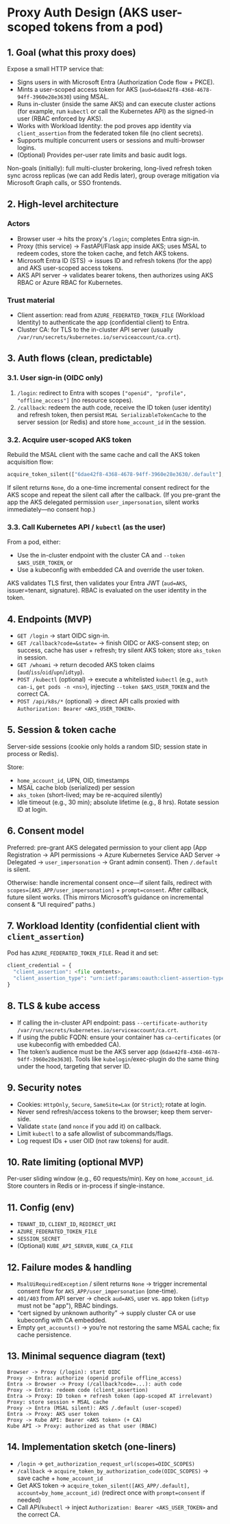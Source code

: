 # Proxy Auth Design (AKS user-scoped tokens from a pod)

## 1. Goal (what this proxy does)

Expose a small HTTP service that:

- Signs users in with Microsoft Entra (Authorization Code flow + PKCE).
- Mints a user-scoped access token for AKS (`aud=6dae42f8-4368-4678-94ff-3960e28e3630`) using MSAL.
- Runs in-cluster (inside the same AKS) and can execute cluster actions (for example, run `kubectl` or call the Kubernetes API) as the signed-in user (RBAC enforced by AKS).
- Works with Workload Identity: the pod proves app identity via `client_assertion` from the federated token file (no client secrets).
- Supports multiple concurrent users or sessions and multi-browser logins.
- (Optional) Provides per-user rate limits and basic audit logs.

Non-goals (initially): full multi-cluster brokering, long-lived refresh token sync across replicas (we can add Redis later), group overage mitigation via Microsoft Graph calls, or SSO frontends.

## 2. High-level architecture

### Actors

- Browser user → hits the proxy's `/login`; completes Entra sign-in.
- Proxy (this service) → FastAPI/Flask app inside AKS; uses MSAL to redeem codes, store the token cache, and fetch AKS tokens.
- Microsoft Entra ID (STS) → issues ID and refresh tokens (for the app) and AKS user-scoped access tokens.
- AKS API server → validates bearer tokens, then authorizes using AKS RBAC or Azure RBAC for Kubernetes.

### Trust material

- Client assertion: read from `AZURE_FEDERATED_TOKEN_FILE` (Workload Identity) to authenticate the app (confidential client) to Entra.
- Cluster CA: for TLS to the in-cluster API server (usually `/var/run/secrets/kubernetes.io/serviceaccount/ca.crt`).

## 3. Auth flows (clean, predictable)

### 3.1. User sign-in (OIDC only)

1. `/login`: redirect to Entra with scopes `["openid", "profile", "offline_access"]` (no resource scopes).
2. `/callback`: redeem the auth code, receive the ID token (user identity) and refresh token, then persist `MSAL SerializableTokenCache` to the server session (or Redis) and store `home_account_id` in the session.

### 3.2. Acquire user-scoped AKS token

Rebuild the MSAL client with the same cache and call the AKS token acquisition flow:

```python
acquire_token_silent(["6dae42f8-4368-4678-94ff-3960e28e3630/.default"], account=<by home_account_id>)
```

If silent returns `None`, do a one-time incremental consent redirect for the AKS scope and repeat the silent call after the callback. (If you pre-grant the app the AKS delegated permission `user_impersonation`, silent works immediately—no consent hop.)

### 3.3. Call Kubernetes API / `kubectl` (as the user)

From a pod, either:

- Use the in-cluster endpoint with the cluster CA and `--token $AKS_USER_TOKEN`, or
- Use a kubeconfig with embedded CA and override the user token.

AKS validates TLS first, then validates your Entra JWT (`aud=AKS`, issuer=tenant, signature). RBAC is evaluated on the user identity in the token.

## 4. Endpoints (MVP)

- `GET /login` → start OIDC sign-in.
- `GET /callback?code=&state=` → finish OIDC or AKS-consent step; on success, cache has user + refresh; try silent AKS token; store `aks_token` in session.
- `GET /whoami` → return decoded AKS token claims (`aud`/`iss`/`oid`/`upn`/`idtyp`).
- `POST /kubectl` (optional) → execute a whitelisted `kubectl` (e.g., `auth can-i`, `get pods -n <ns>`), injecting `--token $AKS_USER_TOKEN` and the correct CA.
- `POST /api/k8s/*` (optional) → direct API calls proxied with `Authorization: Bearer <AKS_USER_TOKEN>`.

## 5. Session & token cache

Server-side sessions (cookie only holds a random SID; session state in process or Redis).

Store:

- `home_account_id`, UPN, OID, timestamps
- MSAL cache blob (serialized) per session
- `aks_token` (short-lived; may be re-acquired silently)
- Idle timeout (e.g., 30 min); absolute lifetime (e.g., 8 hrs). Rotate session ID at login.

## 6. Consent model

Preferred: pre-grant AKS delegated permission to your client app (App Registration → API permissions → Azure Kubernetes Service AAD Server → Delegated → `user_impersonation` → Grant admin consent). Then `/.default` is silent.

Otherwise: handle incremental consent once—if silent fails, redirect with `scopes=[AKS_APP/user_impersonation]` + `prompt=consent`. After callback, future silent works. (This mirrors Microsoft’s guidance on incremental consent & “UI required” paths.)

## 7. Workload Identity (confidential client with `client_assertion`)

Pod has `AZURE_FEDERATED_TOKEN_FILE`. Read it and set:

```python
client_credential = {
  "client_assertion": <file contents>,
  "client_assertion_type": "urn:ietf:params:oauth:client-assertion-type:jwt-bearer"
}
```

## 8. TLS & kube access

- If calling the in-cluster API endpoint: pass `--certificate-authority /var/run/secrets/kubernetes.io/serviceaccount/ca.crt`.
- If using the public FQDN: ensure your container has `ca-certificates` (or use kubeconfig with embedded CA).
- The token’s audience must be the AKS server app (`6dae42f8-4368-4678-94ff-3960e28e3630`). Tools like `kubelogin`/exec-plugin do the same thing under the hood, targeting that server ID.

## 9. Security notes

- Cookies: `HttpOnly`, `Secure`, `SameSite=Lax` (or `Strict`); rotate at login.
- Never send refresh/access tokens to the browser; keep them server-side.
- Validate `state` (and `nonce` if you add it) on callback.
- Limit `kubectl` to a safe allowlist of subcommands/flags.
- Log request IDs + user OID (not raw tokens) for audit.

## 10. Rate limiting (optional MVP)

Per-user sliding window (e.g., 60 requests/min). Key on `home_account_id`. Store counters in Redis or in-process if single-instance.

## 11. Config (env)

- `TENANT_ID`, `CLIENT_ID`, `REDIRECT_URI`
- `AZURE_FEDERATED_TOKEN_FILE`
- `SESSION_SECRET`
- (Optional) `KUBE_API_SERVER`, `KUBE_CA_FILE`

## 12. Failure modes & handling

- `MsalUiRequiredException` / silent returns `None` → trigger incremental consent flow for `AKS_APP/user_impersonation` (one-time).
- `401/403` from API server → check `aud=AKS`, user vs. app token (`idtyp` must not be "app"), RBAC bindings.
- “cert signed by unknown authority” → supply cluster CA or use kubeconfig with CA embedded.
- Empty `get_accounts()` → you’re not restoring the same MSAL cache; fix cache persistence.

## 13. Minimal sequence diagram (text)

```text
Browser -> Proxy (/login): start OIDC
Proxy -> Entra: authorize (openid profile offline_access)
Entra -> Browser -> Proxy (/callback?code=...): auth code
Proxy -> Entra: redeem code (client_assertion)
Entra -> Proxy: ID token + refresh token (app-scoped AT irrelevant)
Proxy: store session + MSAL cache
Proxy -> Entra (MSAL silent): AKS /.default (user-scoped)
Entra -> Proxy: AKS user token
Proxy -> Kube API: Bearer <AKS token> (+ CA)
Kube API -> Proxy: authorized as that user (RBAC)
```

## 14. Implementation sketch (one-liners)

- `/login` → `get_authorization_request_url(scopes=OIDC_SCOPES)`
- `/callback` → `acquire_token_by_authorization_code(OIDC_SCOPES)` → save cache + `home_account_id`
- Get AKS token → `acquire_token_silent([AKS_APP/.default], account=by_home_account_id)` (redirect once with `prompt=consent` if needed)
- Call API/`kubectl` → inject `Authorization: Bearer <AKS_USER_TOKEN>` and the correct CA.
